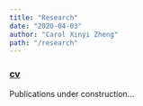 ```yaml
---
title: "Research"
date: "2020-04-03"
author: "Carol Xinyi Zheng"
path: "/research"
---
```


### [cv](https://drive.google.com/file/d/127jSXJDv6FzCuShf3PNp56kuJTIk00ZW/view?usp=sharing)

Publications under construction...
